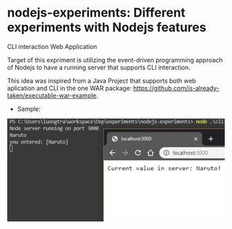 
# nodejs-experiments: Different experiments with Nodejs features

CLI interaction Web Application

Target of this expriment is utilizing the event-driven programming approach of Nodejs to have a running server that supports CLI interaction.

This idea was inspired from a Java Project that supports both web aplication and CLI in the one WAR package: <https://github.com/is-already-taken/executable-war-example>.

* Sample:

![sample-cli-interactive-server](/assets/sample-cli-interactive-server.PNG)
